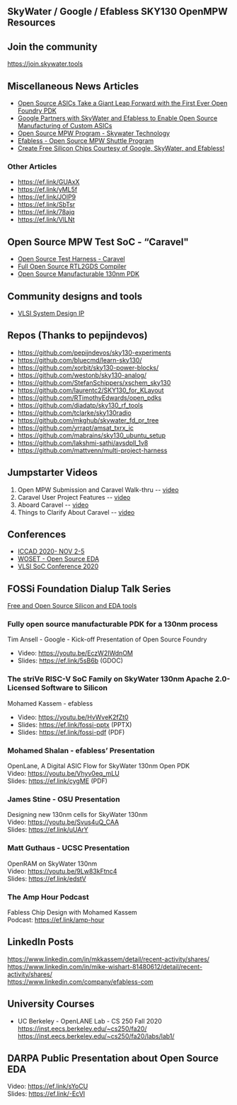 ## SkyWater / Google / Efabless SKY130 OpenMPW Resources


## Join the community
https://join.skywater.tools

## Miscellaneous News Articles

* [Open Source ASICs Take a Giant Leap Forward with the First Ever Open Foundry PDK](https://ef.link/sWXY4)
* [Google Partners with SkyWater and Efabless to Enable Open Source Manufacturing of Custom ASICs](https://ef.link/TJLAA)
* [Open Source MPW Program - Skywater Technology](https://ef.link/b00FP)
* [Efabless - Open Source MPW Shuttle Program](https://ef.link/4WaIo)
* [Create Free Silicon Chips Courtesy of Google, SkyWater, and Efabless!](https://ef.link/GmSFT)

### Other Articles 
* https://ef.link/GUAxX 
* https://ef.link/yML5f 
* https://ef.link/JOlP9 
* https://ef.link/SbTsr 
* https://ef.link/78ajq 
* https://ef.link/VlLNt

## Open Source MPW Test SoC - “Caravel"

* [Open Source Test Harness - Caravel](https://github.com/efabless/caravel)
* [Full Open Source RTL2GDS Compiler](https://github.com/efabless/openlane)
* [Open Source Manufacturable 130nm PDK](https://github.com/google/skywater-pdk)

## Community designs and tools

* [VLSI System Design IP](https://www.vlsisystemdesign.com/ip)

## Repos (Thanks to pepijndevos)
* https://github.com/pepijndevos/sky130-experiments
* https://github.com/bluecmd/learn-sky130/
* https://github.com/xorbit/sky130-power-blocks/
* https://github.com/westonb/sky130-analog/
* https://github.com/StefanSchippers/xschem_sky130
* https://github.com/laurentc2/SKY130_for_KLayout
* https://github.com/RTimothyEdwards/open_pdks
* https://github.com/diadatp/sky130_rf_tools
* https://github.com/tclarke/sky130radio
* https://github.com/mkghub/skywater_fd_pr_tree
* https://github.com/yrrapt/amsat_txrx_ic
* https://github.com/mabrains/sky130_ubuntu_setup
* https://github.com/lakshmi-sathi/avsdpll_1v8
* https://github.com/mattvenn/multi-project-harness

## Jumpstarter Videos
1) Open MPW Submission and Caravel Walk-thru -- [video](https://youtu.be/gsbAk2fzmz8)
2) Caravel User Project Features -- [video](https://youtu.be/zJhnmilXGPo)
3) Aboard Caravel -- [video](https://youtu.be/9QV8SDelURk)
4) Things to Clarify About Caravel -- [video](https://youtu.be/-LZ522mxXMw)

## Conferences
* [ICCAD 2020- NOV 2-5](https://iccad.com/event_details?id=305-8-D)
* [WOSET - Open Source EDA](https://woset-workshop.github.io/WOSET2020.html)
* [VLSI SoC Conference 2020](https://ef.link/KLO5s)

## FOSSi Foundation Dialup Talk Series
[Free and Open Source Silicon and EDA tools](https://fossi-foundation.org/dial-up)

### Fully open source manufacturable PDK for a 130nm process
Tim Ansell - Google -  Kick-off Presentation of Open Source Foundry 
  * Video: https://youtu.be/EczW2IWdnOM  
  * Slides: https://ef.link/5sB6b (GDOC)
### The striVe RISC-V SoC Family on SkyWater 130nm Apache 2.0-Licensed Software to Silicon 
Mohamed Kassem - efabless 
  * Video:  https://youtu.be/HvWveK2fZt0 
  * Slides:  https://ef.link/fossi-pptx (PPTX) 
  * Slides:  https://ef.link/fossi-pdf  (PDF) 

### Mohamed Shalan - efabless’ Presentation 
OpenLane, A Digital ASIC Flow for SkyWater 130nm Open PDK \
Video: https://youtu.be/Vhyv0eq_mLU \
Slides: https://ef.link/cygME (PDF) 

### James Stine -  OSU Presentation 
Designing new 130nm cells for SkyWater 130nm \
Video: https://youtu.be/Svus4uQ_CAA \
Slides: https://ef.link/uUArY 

### Matt Guthaus - UCSC Presentation 
OpenRAM on SkyWater 130nm \
Video: https://youtu.be/9Lw83kFtnc4 \
Slides: https://ef.link/edstV 

### The Amp Hour Podcast
Fabless Chip Design with Mohamed Kassem \
Podcast: https://ef.link/amp-hour 

## LinkedIn Posts
https://www.linkedin.com/in/mkkassem/detail/recent-activity/shares/ \
https://www.linkedin.com/in/mike-wishart-81480612/detail/recent-activity/shares/ \
https://www.linkedin.com/company/efabless-com

## University Courses
* UC Berkeley - OpenLANE Lab - CS 250 Fall 2020 \
https://inst.eecs.berkeley.edu/~cs250/fa20/ \
https://inst.eecs.berkeley.edu/~cs250/fa20/labs/lab1/ 

## DARPA Public Presentation about Open Source EDA 
Video: https://ef.link/sYoCU \
Slides: https://ef.link/-EcVI
